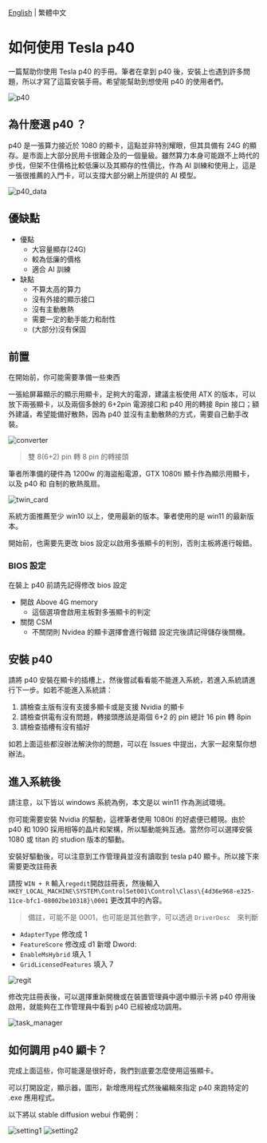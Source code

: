 [English](README.md) | 繁體中文
# 如何使用 Tesla p40
  一篇幫助你使用 Tesla p40 的手冊。筆者在拿到 p40 後，安裝上也遇到許多問題，所以才寫了這篇安裝手冊。希望能幫助到想使用 p40 的使用者們。
  
  ![p40](image/p40.png)

## 為什麼選 p40 ？
  p40 是一張算力接近於 1080 的顯卡，這點並非特別耀眼，但其具備有 24G 的顯存。是市面上大部分民用卡很難企及的一個量級。雖然算力本身可能跟不上時代的步伐，但架不住價格比較低廉以及其顯存的性價比，作為 AI 訓練和使用上，這是一張很推薦的入門卡，可以支撐大部分網上所提供的 AI 模型。
  
  ![p40_data](image/p40_data.png)

## 優缺點
  * 優點
    * 大容量顯存(24G)
    * 較為低廉的價格
    * 適合 AI 訓練
  * 缺點
    * 不算太高的算力
    * 沒有外接的顯示接口
    * 沒有主動散熱
    * 需要一定的動手能力和耐性
    * (大部分)沒有保固

## 前置
  在開始前，你可能需要準備一些東西

  一張給屏幕顯示的顯示用顯卡，足夠大的電源，建議主板使用 ATX 的版本，可以放下兩張顯卡，以及兩個多餘的 6+2pin 電源接口和 p40 用的轉接 8pin 接口；額外建議，希望能備好散熱，因為 p40 並沒有主動散熱的方式，需要自己動手改裝。
  
  ![converter](image/converter.jpg)
  > 雙 8(6+2) pin 轉 8 pin 的轉接頭

  筆者所準備的硬件為 1200w 的海盜船電源，GTX 1080ti 顯卡作為顯示用顯卡，以及 p40 和 自制的散熱風扇。
  
  ![twin_card](image/twin_card.jpg)
  
  系統方面推薦至少 win10 以上，使用最新的版本。筆者使用的是 win11 的最新版本。
  
  開始前，也需要先更改 bios 設定以啟用多張顯卡的判別，否則主板將進行報錯。
### BIOS 設定
在裝上 p40 前請先記得修改 bios 設定
  * 開啟 Above 4G memory
    * 這個選項會啟用主板對多張顯卡的判定
  * 關閉 CSM 
    * 不關閉則 Nvidea 的顯卡選擇會進行報錯
  設定完後請記得儲存後關機。
  
 ## 安裝 p40
 請將 p40 安裝在顯卡的插槽上，然後嘗試看看能不能進入系統，若進入系統請進行下一步。如若不能進入系統請：
 1. 請檢查主版有沒有支援多顯卡或是支援 Nvidia 的顯卡
 2. 請檢查供電有沒有問題，轉接頭應該是兩個 6+2 的 pin 總計 16 pin 轉 8pin
 3. 請檢查插槽有沒有插好

如若上面這些都沒辦法解決你的問題，可以在 Issues 中提出，大家一起來幫你想辦法。

## 進入系統後
請注意，以下皆以 windows 系統為例，本文是以 win11 作為測試環境。

你可能需要安裝 Nvidia 的驅動，這裡筆者使用 1080ti 的好處便已體現。由於 p40 和 1090 採用相等的晶片和架構，所以驅動能夠互通。當然你可以選擇安裝 1080 或 titan 的 studion 版本的驅動。

安裝好驅動後，可以注意到工作管理員並沒有讀取到 tesla p40 顯卡。所以接下來需要更改註冊表

請按 ```WIN + R``` 輸入```regedit```開啟註冊表，然後輸入 ```HKEY_LOCAL_MACHINE\SYSTEM\ControlSet001\Control\Class\{4d36e968-e325-11ce-bfc1-08002be10318}\0001``` 更改其中的內容。
> 備註，可能不是 0001，也可能是其他數字，可以透過 ```DriverDesc```　來判斷
* ```AdapterType``` 修改成 1
* ```FeatureScore``` 修改成 d1
新增 Dword:
* ```EnableMsHybrid``` 填入 1
* ```GridLicensedFeatures``` 填入 7

![regit](image/regit.png)

修改完註冊表後，可以選擇重新開機或在裝置管理員中選中顯示卡將 p40 停用後啟用，就能夠在工作管理員中看到 p40 已經被成功調用。

![task_manager](image/task_manage.png)

## 如何調用 p40 顯卡？
完成上面這些，你可能還是很好奇，我們到底要怎麼使用這張顯卡。

可以打開設定，顯示器，圖形，新增應用程式然後編輯來指定 p40 來跑特定的 .exe 應用程式。

以下將以 stable diffusion webui 作範例：

![setting1](image/setting.png)
![setting2](image/setting2.png)
